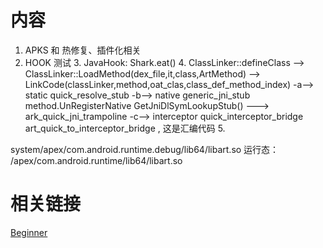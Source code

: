 # 内容
1. APKS  和 热修复、插件化相关
2. HOOK 测试
   3. JavaHook: Shark.eat()
      4. ClassLinker::defineClass --> 
                  ClassLinker::LoadMethod(dex_file,it,class,ArtMethod) -->
                        LinkCode(classLinker,method,oat_clas,class_def_method_index)
                              -a--> static          quick_resolve_stub
                              -b--> native          generic_jni_stub
                                       method.UnRegisterNative
                                       GetJniDlSymLookupStub() ---> ark_quick_jni_trampoline
                              -c--> interceptor     quick_interceptor_bridge
                                       art_quick_to_interceptor_bridge , 这是汇编代码
      5.

system/apex/com.android.runtime.debug/lib64/libart.so
运行态： /apex/com.android.runtime/lib64/libart.so
 # 相关链接
 [Beginner](https://github.com/r0ysue/FridaAndrioidNativeBeginnersBook)